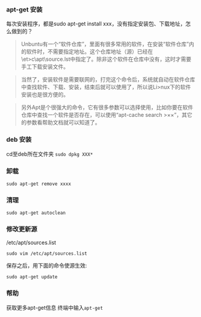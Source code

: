 ### apt-get 安装
每次安装程序，都是sudo apt-get install xxx，没有指定安装包、下载地址，怎么做到的？

>Unbuntu有一个“软件仓库”，里面有很多常用的软件，在安装“软件仓库”内的软件时，不需要指定地址。这个仓库地址（源）已经在\et>c\apt\source.lst中指定了。除非这个软件在仓库中没有，这时才需要手工下载安装文件。

>当然了，安装软件是需要联网的，打完这个命令后，系统就自动在软件仓库中查找软件、下载、安装，结束后就可以使用了，所以说Li>nux下的软件安装也是很方便的。

>另外Apt是个很强大的命令，它有很多参数可以选择使用，比如你要在软件仓库中查找一个软件是否存在，可以使用“apt-cache search >××”，其它的参数看帮助文档就可以知道了。

### deb 安装
cd至deb所在文件夹
`sudo dpkg XXX*`

### 卸载
`sudo apt-get remove xxxx`

### 清理
`sudo apt-get autoclean`

### 修改更新源

/etc/apt/sources.list

`sudo vim /etc/apt/sources.list`

保存之后，用下面的命令使源生效:

`sudo apt-get update`

### 帮助
获取更多apt-get信息
终端中输入`apt-get`
